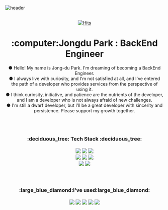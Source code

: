 ![header](https://capsule-render.vercel.app/api?type=Waving&color=auto&height=200&section=header&text=My%20Vision🎨&fontSize=70)
<br><br>
<div align="center">

[![Hits](https://hits.seeyoufarm.com/api/count/incr/badge.svg?url=https%3A%2F%2Fgithub.com%2Fdujong&count_bg=%2342C83D&title_bg=%23555555&icon=&icon_color=%23E7E7E7&title=hits&edge_flat=false)](https://hits.seeyoufarm.com)
<h1>:computer:Jongdu Park : BackEnd Engineer</h1>

● Hello! My name is Jong-du Park. I'm dreaming of becoming a BackEnd Engineer.<br>
● I always live with curiosity, and I'm not satisfied at all, and I've entered the path of a developer who provides services from the perspective of using it.<br>
● I think curiosity, initiative, and patience are the nutrients of the developer, and I am a developer who is not always afraid of new challenges. <br>
● I'm still a dwarf developer, but I'll be a great developer with sincerity and persistence. Please support my growth together. <br>
</div>
<br><br>
<h3 align="center"> :deciduous_tree: Tech Stack :deciduous_tree:
<br><br>
<img src="https://img.shields.io/badge/java-007396?style=flat-square&logo=java&logoColor=white">
<img src="https://img.shields.io/badge/spring-6DB33F?style=flat-square&logo=spring&logoColor=white">
<img src="https://img.shields.io/badge/springboot-6DB33F?style=flat-square&logo=springboot&logoColor=white">
  <br>
<img src="https://img.shields.io/badge/Python-3776AB?style=flat-square&logo=Python&logoColor=white" />
<img src="https://img.shields.io/badge/C-A8B9CC?style=flat-square&logo=C&logoColor=white" />
<img src="https://img.shields.io/badge/MySQL-4479A1?style=flat-square&logo=MySQL&logoColor=white" />
  <br>
<img src="https://img.shields.io/badge/MariaDB-003545?style=flat-square&logo=MariaDB&logoColor=white" />
<img src="https://img.shields.io/badge/Flask-000000?style=flat-square&logo=Flask&logoColor=white" />
<br><br><br>
  
<h3 align="center">:large_blue_diamond:I've used:large_blue_diamond:
<br><br>
<img src="https://img.shields.io/badge/Git-F05032?style=flat-square&logo=Git&logoColor=white" />
<img src="https://img.shields.io/badge/GitHub-181717?style=flat-square&logo=GitHub&logoColor=white" />
<img src="https://img.shields.io/badge/Blog-FF5722?style=flat-square&logo=Blogger&logoColor=white" />
<img src="https://img.shields.io/badge/Visual Studio Code-007ACC?style=flat-square&logo=Visual Studio Code&logoColor=white" />
<img src="https://img.shields.io/badge/PyCharm-000000?style=flat-square&logo=PyCharm&logoColor=white" />
  
<br>


